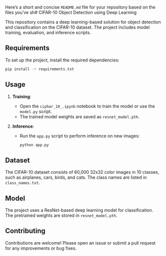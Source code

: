 Here’s a short and concise `README.md` file for your repository based on the files you’ve sh# CIFAR-10 Object Detection using Deep Learning

This repository contains a deep learning-based solution for object detection and classification on the CIFAR-10 dataset. The project includes model training, evaluation, and inference scripts.




## Requirements

To set up the project, install the required dependencies:

```bash
pip install -r requirements.txt
```

## Usage

1. **Training**:
   - Open the `ciphar_10_.ipynb` notebook to train the model or use the `model.py` script.
   - The trained model weights are saved as `resnet_model.pth`.

2. **Inference**:
   - Run the `app.py` script to perform inference on new images:
     ```bash
     python app.py
     ```

## Dataset

The CIFAR-10 dataset consists of 60,000 32x32 color images in 10 classes, such as airplanes, cars, birds, and cats. The class names are listed in `class_names.txt`.

## Model

The project uses a ResNet-based deep learning model for classification. The pretrained weights are stored in `resnet_model.pth`.

## Contributing

Contributions are welcome! Please open an issue or submit a pull request for any improvements or bug fixes.

